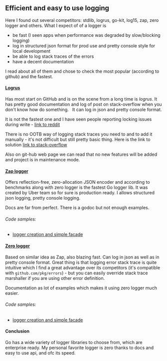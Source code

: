 ## Efficient and easy to use logging

Here I found out several competitors: stdlib, logrus, go-kit, log15, zap, zero logger and others.
What I expect of of a logger is
- be fast (I seen apps when performance was degraded by slow/blocking logging)
- log in structured json format for prod use and pretty console style for local development
- be able to log stack traces of the errors
- have a decent documentation

I read about all of them and chose to check the most popular (according to github) and the fastest.

#### [Logrus](https://github.com/sirupsen/logrus)
Has most start on GitHub and is on the scene from a long time is *logrus*.
It has pretty good documentation and log of post on stack-overflow when you don't know how do something.
&nbsp; It can log in json and pretty console format.

It is not the fastest one and I have seen people reporting locking issues during write  - [link to reddit](https://www.reddit.com/r/golang/comments/6irpt1/is_there_a_golang_logging_library_around_that/)

There is no OOTB way of logging stack traces you need to and to add it manually - it's not difficult but still pretty basic thing. Here is the link to solution [link to stack-overflow](https://stackoverflow.com/questions/54369295/how-to-get-logrus-to-print-stack-of-pkg-errors)

Also on git-hub web page we can read that no new features will be added and project is in maintenance mode.

#### [Zap logger](https://github.com/uber-go/zap)

Offers reflection-free, zero-allocation JSON encoder and according to benchmarks along with zero logger is the fastest Go logger lib. It was created by Uber team so for sure is production ready.
I allows structured json logging, pretty console logging.

Docs are far from perfect. There is a godoc but not enough examples.

###### Code samples:
* [logger creation and simple facade](https://github.com/gwalen/bettertomorrow/blob/master/common/logger/logger_zap.go)

#### [Zero logger](https://github.com/rs/zerolog)

Based on similar idea as Zap, also blazing fast.
Can log in json as well as in pretty console format.
Great thing is that logging error stack trace is quite intuitive which I find a great advantage over its competitors (it's compatible with `github.com/pkg/errors`) - but you can easily override stack trace marshaller if you are using other error definition.

Documentation as lot of examples which makes it using zero logger much easier.

###### Code samples:
* [logger creation and simple facade](https://github.com/gwalen/bettertomorrow/blob/master/common/logger/logger_zero.go)

#### Conclusion

Go has a wide variety of logger libraries to choose from, which are enterprise ready.
My personal favorite logger is zero thanks to docs and easy to use api, and ofc its speed.
